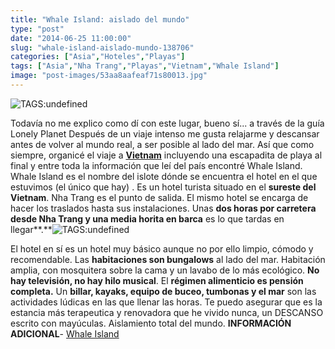```yaml
---
title: "Whale Island: aislado del mundo"
type: "post"
date: "2014-06-25 11:00:00"
slug: "whale-island-aislado-mundo-138706"
categories: ["Asia","Hoteles","Playas"]
tags: ["Asia","Nha Trang","Playas","Vietnam","Whale Island"]
image: "post-images/53aa8aafeaf71s80013.jpg"
---
```


![ TAGS:undefined](post-images/53aa8aafeaf71s80013.jpg)

Todavía no me explico como dí con este lugar, bueno sí... a través de la guía Lonely Planet Después de un viaje intenso me gusta relajarme y descansar antes de volver al mundo real, a ser posible al lado del mar. Así que como siempre, organicé el viaje a **[Vietnam](http://www.missviajes.com/vietnam-10647)** incluyendo una escapadita de playa al final y entre toda la información que leí del país encontré Whale Island. Whale Island es el nombre del islote dónde se encuentra el hotel en el que estuvimos (el único que hay) . Es un hotel turista situado en el **sureste del Vietnam**. Nha Trang es el punto de salida. El mismo hotel se encarga de hacer los traslados hasta sus instalaciones. Unas **dos horas por carretera desde Nha Trang y una media horita en barca** es lo que tardas en llegar**.**![ TAGS:undefined](post-images/53aa8b0b721a9s152379.jpg)  
  
El hotel en sí es un hotel muy básico aunque no por ello limpio, cómodo y recomendable. Las **habitaciones son bungalows** al lado del mar. Habitación amplia, con mosquitera sobre la cama y un lavabo de lo más ecológico. **No hay televisión, no hay hilo musical**. El **régimen alimenticio es pensión completa.** Un **billar, kayaks, equipo de buceo, tumbonas y el mar** son las actividades lúdicas en las que llenar las horas. Te puedo asegurar que es la estancia más terapeutica y renovadora que he vivido nunca, un DESCANSO escrito con mayúculas. Aislamiento total del mundo. **INFORMACIÓN ADICIONAL**- [Whale Island](http://www.booking.com/hotel/vn/whale-island-resort.html?aid=1294466&no_rooms=1&group_adults=1)